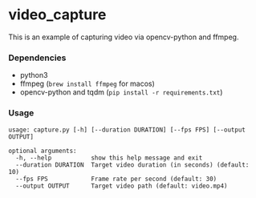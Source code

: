 # video_capture

This is an example of capturing video via opencv-python and ffmpeg.

### Dependencies
* python3
* ffmpeg (`brew install ffmpeg` for macos)
* opencv-python and tqdm (`pip install -r requirements.txt`)
 
### Usage 
```text
usage: capture.py [-h] [--duration DURATION] [--fps FPS] [--output OUTPUT]

optional arguments:
  -h, --help           show this help message and exit
  --duration DURATION  Target video duration (in seconds) (default: 10)
  --fps FPS            Frame rate per second (default: 30)
  --output OUTPUT      Target video path (default: video.mp4)
```

